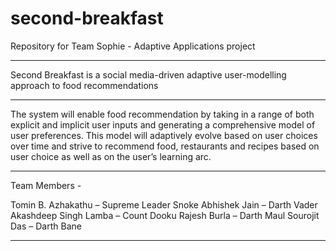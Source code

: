 # second-breakfast
Repository for Team Sophie - Adaptive Applications project
******************************************************************************************************************************************
Second Breakfast is a social media-driven adaptive user-modelling approach to food recommendations
*****************************************************************************************************************************************
The system will enable food recommendation by taking in a range of both explicit and implicit user inputs and generating a comprehensive model of user preferences. This model will adaptively evolve based on user choices over time and strive to recommend food, restaurants and recipes based on user choice as well as on the user’s learning arc.
*****************************************************************************************************************************************
Team Members -

Tomin B. Azhakathu – Supreme Leader Snoke
Abhishek Jain – Darth Vader
Akashdeep Singh Lamba – Count Dooku
Rajesh Burla – Darth Maul
Sourojit Das – Darth Bane
******************************************************************************************************************************************

